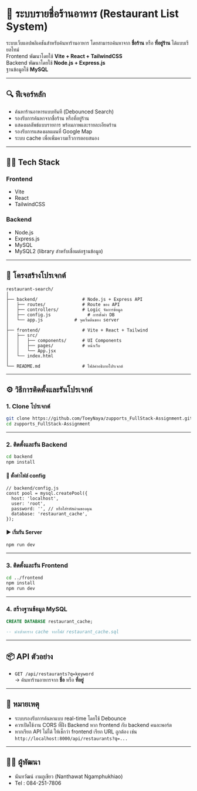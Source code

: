 # 🥢 ระบบรายชื่อร้านอาหาร (Restaurant List System)

ระบบเว็บแอปพลิเคชันสำหรับค้นหาร้านอาหาร โดยสามารถค้นหาจาก **ชื่อร้าน** หรือ **ที่อยู่ร้าน** ได้แบบเรียลไทม์  
Frontend พัฒนาโดยใช้ **Vite + React + TailwindCSS**  
Backend พัฒนาโดยใช้ **Node.js + Express.js**  
ฐานข้อมูลใช้ **MySQL**

---

## 🔍 ฟีเจอร์หลัก

- ค้นหาร้านอาหารแบบทันที (Debounced Search)
- รองรับการค้นหาจากชื่อร้าน หรือที่อยู่ร้าน
- แสดงผลลัพธ์แบบรายการ พร้อมภาพและรายละเอียดร้าน
- รองรับการแสดงผลแผนที่ Google Map
- ระบบ cache เพื่อเพิ่มความเร็วการตอบสนอง

---

## 🧑‍💻 Tech Stack

### Frontend
- Vite
- React
- TailwindCSS

### Backend
- Node.js
- Express.js
- MySQL
- MySQL2 (library สำหรับเชื่อมต่อฐานข้อมูล)

---

## 📁 โครงสร้างโปรเจกต์

```
restaurant-search/
│
├── backend/                 # Node.js + Express API
│   ├── routes/              # Route ของ API
│   ├── controllers/         # Logic จัดการข้อมูล
│   ├── config.js              # การตั้งค่า DB
│   └── app.js            # จุดเริ่มต้นของ server
│
├── frontend/                # Vite + React + Tailwind
│   ├── src/
│   │   ├── components/      # UI Components
│   │   ├── pages/           # หน้าเว็บ
│   │   └── App.jsx
│   └── index.html
│
└── README.md                # ไฟล์คำอธิบายโปรเจกต์
```

---

## ⚙️ วิธีการติดตั้งและรันโปรเจกต์

### 1. Clone โปรเจกต์

```bash
git clone https://github.com/ToeyNaya/zupports_FullStack-Assignment.git
cd zupports_FullStack-Assignment
```

---

### 2. ติดตั้งและรัน Backend

```bash
cd backend
npm install
```

#### 🔧 ตั้งค่าไฟล์ config

```
// backend/config.js
const pool = mysql.createPool({
  host: 'localhost',
  user: 'root',
  password: '', // หรือใส่รหัสผ่านของคุณ
  database: 'restaurant_cache',
});
```

#### ▶️ เริ่มรัน Server

```bash
npm run dev
```

---

### 3. ติดตั้งและรัน Frontend

```bash
cd ../frontend
npm install
npm run dev
```

---

### 4. สร้างฐานข้อมูล MySQL

```sql
CREATE DATABASE restaurant_cache;

-- นำเข้าตาราง cache จากไฟล์ restaurant_cache.sql
```


---

## 📦 API ตัวอย่าง

- `GET /api/restaurants?q=keyword`  
  → ค้นหาร้านอาหารจาก **ชื่อ** หรือ **ที่อยู่**

---

## 📌 หมายเหตุ

- ระบบรองรับการค้นหาแบบ real-time โดยใช้ Debounce
- ควรเปิดใช้งาน CORS ที่ฝั่ง Backend หาก frontend กับ backend คนละพอร์ต
- หากเรียก API ไม่ได้ ให้เช็กว่า frontend เรียก URL ถูกต้อง เช่น `http://localhost:8000/api/restaurants?q=...`

---

## 🙋‍♂️ ผู้พัฒนา

- นันทวัฒน์ งามภูเขียว (Nanthawat Ngamphukhiao)  
- Tel : 084-251-7806
